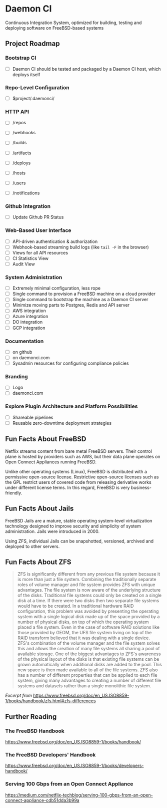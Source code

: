 # Daemon CI

Continuous Integration System, optimized for building, testing and
deploying software on FreeBSD-based systems

## Project Roadmap

### Bootstrap CI

- [ ] Daemon CI should be tested and packaged
      by a Daemon CI host, which deploys itself

### Repo-Level Configuration

- [ ] $project/.daemonci/

### HTTP API

- [ ] /repos
- [ ] /webhooks

- [ ] /builds
- [ ] /artifacts

- [ ] /deploys
- [ ] /hosts

- [ ] /users
- [ ] /notifications

### Github Integration

- [ ] Update Github PR Status

### Web-Based User Interface

- [ ] API-driven authentication & authorization
- [ ] Webhook-based streaming build logs (like `tail -F` in the browser)
- [ ] Views for all API resources
- [ ] CI Statistics View
- [ ] Audit View

### System Administration

- [ ] Extremely minimal configuration, less rope
- [ ] Single command to provision a FreeBSD machine on a cloud provider
- [ ] Single command to bootstrap the machine as a Daemon CI server
- [ ] Minimize moving parts to Postgres, Redis and API server
- [ ] AWS integration
- [ ] Azure integration
- [ ] DO integration
- [ ] GCP integration

### Documentation

- [ ] on github
- [ ] on daemonci.com
- [ ] Sysadmin resources for configuring compliance policies

### Branding

- [ ] Logo
- [ ] daemonci.com

### Explore Plugin Architecture and Platform Possibilities

- [ ] Shareable pipelines
- [ ] Reusable zero-downtime deployment strategies

## Fun Facts About FreeBSD

Netflix streams content from bare metal FreeBSD servers. Their control
plane is hosted by providers such as AWS, but their data plane
operates on Open Connect Appliances running FreeBSD.

Unlike other operating systems (Linux), FreeBSD is distributed with a
permissive open-source license. Restrictive open-source licenses such
as the GPL restrict users of covered code from releasing derivative
works under different license terms. In this regard, FreeBSD is very
business-friendly.

## Fun Facts About Jails

FreeBSD Jails are a mature, stable operating system-level
virtualization technology designed to improve security and simplicity
of system administration. Jails were introduced in 2000.

Using ZFS, individual Jails can be snapshotted, versioned, archived
and deployed to other servers.

## Fun Facts About ZFS

> ZFS is significantly different from any previous file system because
> it is more than just a file system. Combining the traditionally
> separate roles of volume manager and file system provides ZFS with
> unique advantages. The file system is now aware of the underlying
> structure of the disks. Traditional file systems could only be created
> on a single disk at a time. If there were two disks then two separate
> file systems would have to be created. In a traditional hardware RAID
> configuration, this problem was avoided by presenting the operating
> system with a single logical disk made up of the space provided by a
> number of physical disks, on top of which the operating system placed
> a file system. Even in the case of software RAID solutions like those
> provided by GEOM, the UFS file system living on top of the RAID
> transform believed that it was dealing with a single device. ZFS's
> combination of the volume manager and the file system solves this and
> allows the creation of many file systems all sharing a pool of
> available storage. One of the biggest advantages to ZFS's awareness of
> the physical layout of the disks is that existing file systems can be
> grown automatically when additional disks are added to the pool. This
> new space is then made available to all of the file systems. ZFS also
> has a number of different properties that can be applied to each file
> system, giving many advantages to creating a number of different file
> systems and datasets rather than a single monolithic file system.

*Excerpt from* https://www.freebsd.org/doc/en_US.ISO8859-1/books/handbook/zfs.html#zfs-differences

## Further Reading

### The FreeBSD Handbook

https://www.freebsd.org/doc/en_US.ISO8859-1/books/handbook/

### The FreeBSD Developers' Handbook

https://www.freebsd.org/doc/en_US.ISO8859-1/books/developers-handbook/

### Serving 100 Gbps from an Open Connect Appliance

https://medium.com/netflix-techblog/serving-100-gbps-from-an-open-connect-appliance-cdb51dda3b99a
